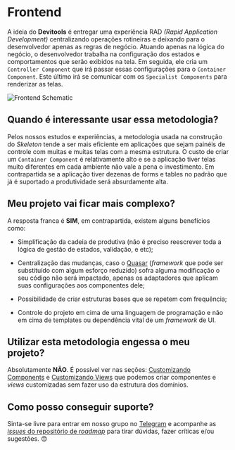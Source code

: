 # Frontend

A ideia do **Devitools** é entregar uma experiência RAD _\(Rapid Application Development\)_ centralizando operações 
rotineiras e deixando para o desenvolvedor apenas as regras de negócio. Atuando apenas na lógica do negócio, o 
desenvolvedor trabalha na configuração dos estados e comportamentos que serão exibidos na tela. 
Em seguida, ele cria um `Controller Component` que irá passar essas configurações para o `Container Component`. 
Este último irá se comunicar com os `Specialist Components` para renderizar as telas.

![Frontend Schematic](/image-25.png)

## Quando é interessante usar essa metodologia?

Pelos nossos estudos e experiências, a metodologia usada na construção do _Skeleton_ tende a ser mais eficiente em aplicações que sejam painéis de controle com muitas e muitas telas com a mesma estrutura. O custo de criar um `Container Component` é relativamente alto e se a aplicação tiver telas muito diferentes em cada ambiente não vale a pena o investimento. Em contrapartida se a aplicação tiver dezenas de forms e tables no padrão que já é suportado a produtividade será absurdamente alta.

## Meu projeto vai ficar mais complexo?

A resposta franca é **SIM**, em contrapartida, existem alguns benefícios como:

* Simplificação da cadeia de produtiva \(não é preciso reescrever toda a lógica de gestão de estados, validação, e etc\);

* Centralização das mudanças, caso o [Quasar](https://quasar.dev/) \(_framework_ que pode ser substituído com algum esforço reduzido\) sofra alguma modificação o seu código não será impactado, apenas os adaptadores que aplicam suas configurações aos componentes dele;

* Possibilidade de criar estruturas bases que se repetem com frequência;

* Controle do projeto em cima de uma linguagem de programação e não em cima de templates ou dependência vital de um _framework_ de UI.

## Utilizar esta metodologia engessa o meu projeto?

Absolutamente **NÃO**. É possível ver nas seções: [Customizando Components](customizacao/customizando-components.md) e [Customizando Views](customizacao/customizando-views.md) que podemos criar componentes e _views_ customizadas sem fazer uso da estrutura dos domínios.

## Como posso conseguir suporte?

Sinta-se livre para entrar em nosso grupo no [Telegram](https://t.me/devitools) e acompanhe as [_issues_ do repositório de _roadmap_](https://github.com/devitools/roadmap/issues) para tirar dúvidas, fazer críticas e/ou sugestões. :blush:

